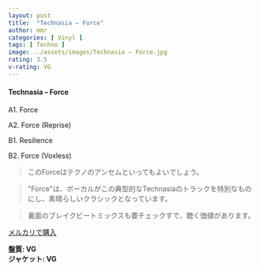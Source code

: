 ```yaml
---
layout: post
title:  "Technasia – Force"
author: mmr
categories: [ Vinyl ]
tags: [ Techno ]
image: ../assets/images/Technasia – Force.jpg
rating: 3.5
v-rating: VG
---
```


#### Technasia – Force

A1. Force

A2. Force (Reprise)

B1. Resilience

B2. Force (Voxless)

> このForceはテクノのアンセムといってもよいでしょう。

> "Force"は、ボーカルがこの典型的なTechnasiaのトラックを特別なものにし、素晴らしいクラシックとなっています。

> 裏面のブレイクビートミックスも要チェックすで、聴く価値があります。

[メルカリで購入](https://jp.mercari.com/item/m82234983144)

<div class="mt-4 mb-4 d-flex align-items-center">
<strong class="mr-1">盤質: VG</strong>
</div>
<div class="mt-4 mb-4 d-flex align-items-center">
<strong class="mr-1">ジャケット: VG</strong>
</div>
